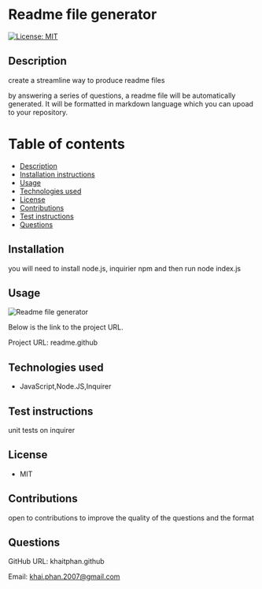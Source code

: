 # Readme file generator

[![License: MIT](https://img.shields.io/badge/License-MIT-yellow.svg)](https://opensource.org/licenses/MIT)

## Description

create a streamline way to produce readme files

by answering a series of questions, a readme file will be automatically generated. It will be formatted in markdown language which you can upoad to your repository.

Table of contents
=================

<!--ts-->
* [Description](#Description)
* [Installation instructions](#Installation)
* [Usage](#Usage)
* [Technologies used](#Technologies-used)
* [License](#License)
* [Contributions](#Contributions)
* [Test instructions](#Test-instructions)
* [Questions](#Questions)
<!--te-->

## Installation

you will need to install node.js, inquirier npm and then run node index.js

## Usage

![Readme file generator](./images/readme.gif)

Below is the link to the project URL.

Project URL: readme.github

## Technologies used

* JavaScript,Node.JS,Inquirer

## Test instructions

unit tests on inquirer

## License

* MIT

## Contributions

open to contributions to improve the quality of the questions and the format

## Questions

GitHub URL: khaitphan.github

Email: khai.phan.2007@gmail.com
